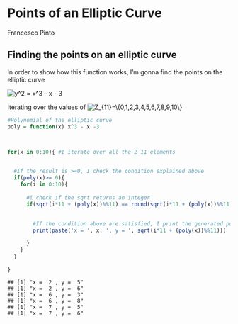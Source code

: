 Points of an Elliptic Curve
================
Francesco Pinto

## Finding the points on an elliptic curve

In order to show how this function works, I’m gonna find the points on
the elliptic curve

![y^2 = x^3 - x - 3](https://latex.codecogs.com/png.image?%5Cdpi%7B110%7D&space;%5Cbg_white&space;y%5E2%20%3D%20x%5E3%20-%20x%20-%203 "y^2 = x^3 - x - 3")

Iterating over the values of
![Z\_{11}=\\{0,1,2,3,4,5,6,7,8,9,10\\}](https://latex.codecogs.com/png.image?%5Cdpi%7B110%7D&space;%5Cbg_white&space;Z_%7B11%7D%3D%5C%7B0%2C1%2C2%2C3%2C4%2C5%2C6%2C7%2C8%2C9%2C10%5C%7D "Z_{11}=\{0,1,2,3,4,5,6,7,8,9,10\}")

``` r
#Polynomial of the elliptic curve
poly = function(x) x^3 - x -3



for(x in 0:10){ #I iterate over all the Z_11 elements

  
  #If the result is >=0, I check the condition explained above
  if(poly(x)>= 0){
    for(i in 0:10){
      
      #i check if the sqrt returns an integer
      if(sqrt(i*11 + (poly(x))%%11) == round(sqrt(i*11 + (poly(x))%%11))){
        
        
        #If the condition above are satisfied, I print the generated points
        print(paste('x = ', x, ', y = ', sqrt(i*11 + (poly(x))%%11)))

      }
    }
  }
  
}
```

    ## [1] "x =  2 , y =  5"
    ## [1] "x =  2 , y =  6"
    ## [1] "x =  6 , y =  3"
    ## [1] "x =  6 , y =  8"
    ## [1] "x =  7 , y =  5"
    ## [1] "x =  7 , y =  6"
